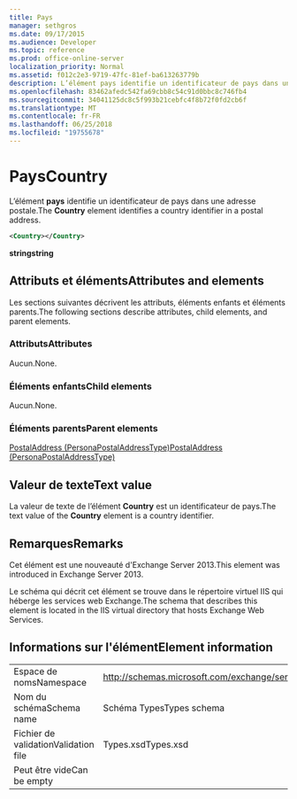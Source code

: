 ```yaml
---
title: Pays
manager: sethgros
ms.date: 09/17/2015
ms.audience: Developer
ms.topic: reference
ms.prod: office-online-server
localization_priority: Normal
ms.assetid: f012c2e3-9719-47fc-81ef-ba613263779b
description: L’élément pays identifie un identificateur de pays dans une adresse postale.
ms.openlocfilehash: 83462afedc542fa69cbb8c54c91d0bbc8c746fb4
ms.sourcegitcommit: 34041125dc8c5f993b21cebfc4f8b72f0fd2cb6f
ms.translationtype: MT
ms.contentlocale: fr-FR
ms.lasthandoff: 06/25/2018
ms.locfileid: "19755678"
---
```

# <a name="country"></a><span data-ttu-id="8e02e-103">Pays</span><span class="sxs-lookup"><span data-stu-id="8e02e-103">Country</span></span>

<span data-ttu-id="8e02e-104">L’élément **pays** identifie un identificateur de pays dans une adresse postale.</span><span class="sxs-lookup"><span data-stu-id="8e02e-104">The **Country** element identifies a country identifier in a postal address.</span></span> 
  
```XML
<Country></Country>
```

 <span data-ttu-id="8e02e-105">**string**</span><span class="sxs-lookup"><span data-stu-id="8e02e-105">**string**</span></span>
## <a name="attributes-and-elements"></a><span data-ttu-id="8e02e-106">Attributs et éléments</span><span class="sxs-lookup"><span data-stu-id="8e02e-106">Attributes and elements</span></span>

<span data-ttu-id="8e02e-107">Les sections suivantes décrivent les attributs, éléments enfants et éléments parents.</span><span class="sxs-lookup"><span data-stu-id="8e02e-107">The following sections describe attributes, child elements, and parent elements.</span></span>
  
### <a name="attributes"></a><span data-ttu-id="8e02e-108">Attributs</span><span class="sxs-lookup"><span data-stu-id="8e02e-108">Attributes</span></span>

<span data-ttu-id="8e02e-109">Aucun.</span><span class="sxs-lookup"><span data-stu-id="8e02e-109">None.</span></span>
  
### <a name="child-elements"></a><span data-ttu-id="8e02e-110">Éléments enfants</span><span class="sxs-lookup"><span data-stu-id="8e02e-110">Child elements</span></span>

<span data-ttu-id="8e02e-111">Aucun.</span><span class="sxs-lookup"><span data-stu-id="8e02e-111">None.</span></span>
  
### <a name="parent-elements"></a><span data-ttu-id="8e02e-112">Éléments parents</span><span class="sxs-lookup"><span data-stu-id="8e02e-112">Parent elements</span></span>

[<span data-ttu-id="8e02e-113">PostalAddress (PersonaPostalAddressType)</span><span class="sxs-lookup"><span data-stu-id="8e02e-113">PostalAddress (PersonaPostalAddressType)</span></span>](postaladdress-personapostaladdresstype.md)
  
## <a name="text-value"></a><span data-ttu-id="8e02e-114">Valeur de texte</span><span class="sxs-lookup"><span data-stu-id="8e02e-114">Text value</span></span>

<span data-ttu-id="8e02e-115">La valeur de texte de l’élément **Country** est un identificateur de pays.</span><span class="sxs-lookup"><span data-stu-id="8e02e-115">The text value of the **Country** element is a country identifier.</span></span> 
  
## <a name="remarks"></a><span data-ttu-id="8e02e-116">Remarques</span><span class="sxs-lookup"><span data-stu-id="8e02e-116">Remarks</span></span>

<span data-ttu-id="8e02e-117">Cet élément est une nouveauté d'Exchange Server 2013.</span><span class="sxs-lookup"><span data-stu-id="8e02e-117">This element was introduced in Exchange Server 2013.</span></span>
  
<span data-ttu-id="8e02e-118">Le schéma qui décrit cet élément se trouve dans le répertoire virtuel IIS qui héberge les services web Exchange.</span><span class="sxs-lookup"><span data-stu-id="8e02e-118">The schema that describes this element is located in the IIS virtual directory that hosts Exchange Web Services.</span></span>
  
## <a name="element-information"></a><span data-ttu-id="8e02e-119">Informations sur l'élément</span><span class="sxs-lookup"><span data-stu-id="8e02e-119">Element information</span></span>

|||
|:-----|:-----|
|<span data-ttu-id="8e02e-120">Espace de noms</span><span class="sxs-lookup"><span data-stu-id="8e02e-120">Namespace</span></span>  <br/> |http://schemas.microsoft.com/exchange/services/2006/types  <br/> |
|<span data-ttu-id="8e02e-121">Nom du schéma</span><span class="sxs-lookup"><span data-stu-id="8e02e-121">Schema name</span></span>  <br/> |<span data-ttu-id="8e02e-122">Schéma Types</span><span class="sxs-lookup"><span data-stu-id="8e02e-122">Types schema</span></span>  <br/> |
|<span data-ttu-id="8e02e-123">Fichier de validation</span><span class="sxs-lookup"><span data-stu-id="8e02e-123">Validation file</span></span>  <br/> |<span data-ttu-id="8e02e-124">Types.xsd</span><span class="sxs-lookup"><span data-stu-id="8e02e-124">Types.xsd</span></span>  <br/> |
|<span data-ttu-id="8e02e-125">Peut être vide</span><span class="sxs-lookup"><span data-stu-id="8e02e-125">Can be empty</span></span>  <br/> ||
   

